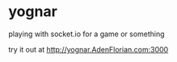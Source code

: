 # yognar
playing with socket.io for a game or something

try it out at http://yognar.AdenFlorian.com:3000